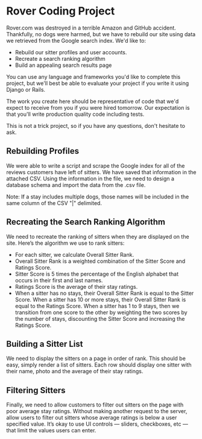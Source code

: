 # Rover Coding Project

Rover.com was destroyed in a terrible Amazon and GitHub accident.
Thankfully, no dogs were harmed, but we have to rebuild our site using data we retrieved from the Google search index.
We'd like to:

- Rebuild our sitter profiles and user accounts.
- Recreate a search ranking algorithm
- Build an appealing search results page

You can use any language and frameworks you'd like to complete this project,
but we'll best be able to evaluate your project if you write it using Django or Rails. 

The work you create here should be representative of code that we'd expect to receive from you if you were hired tomorrow.
Our expectation is that you'll write production quality code including tests.

This is not a trick project, so if you have any questions, don't hesitate to ask.

## Rebuilding Profiles

We were able to write a script and scrape the Google index for all of the reviews customers have left of sitters.
We have saved that information in the attached CSV.
Using the information in the file, we need to design a database schema and import the data from the .csv file.

Note: If a stay includes multiple dogs, those names will be included in the same column of the CSV "|" delimited.

## Recreating the Search Ranking Algorithm

We need to recreate the ranking of sitters when they are displayed on the site.  Here’s the algorithm we use to rank sitters:

- For each sitter, we calculate Overall Sitter Rank.
- Overall Sitter Rank is a weighted combination of the Sitter Score and Ratings Score.
- Sitter Score is 5 times the percentage of the English alphabet that occurs in their first and last names.
- Ratings Score is the average of their stay ratings.
- When a sitter has no stays, their Overall Sitter Rank is equal to the Sitter Score.  When a sitter has 10 or more stays, their Overall Sitter Rank is equal to the Ratings Score.  When a sitter has 1 to 9 stays, then we transition from one score to the other by weighting the two scores by the number of stays, discounting the Sitter Score and increasing the Ratings Score.

## Building a Sitter List

We need to display the sitters on a page in order of rank.
This should be easy, simply render a list of sitters.
Each row should display one sitter with their name, photo and the average of their stay ratings.

## Filtering Sitters

Finally, we need to allow customers to filter out sitters on the page with poor average stay ratings.
Without making another request to the server, allow users to filter out sitters whose average ratings is below a user specified value.
It’s okay to use UI controls &mdash; sliders, checkboxes, etc &mdash; that limit the values users can enter.
